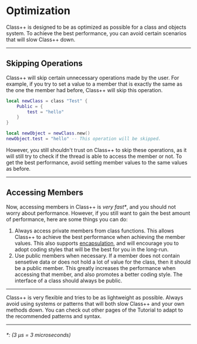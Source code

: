 # Optimization

Class++ is designed to be as optimized as possible for a class and objects system. To achieve the best performance, you can avoid certain scenarios that will slow Class++ down.

----

## Skipping Operations

Class++ will skip certain unnecessary operations made by the user. For example, if you try to set a value to a member that is exactly the same as the one the member had before, Class++ will skip this operation.

```lua
local newClass = class "Test" {
    Public = {
        test = "hello"
    }
}

local newObject = newClass.new()
newObject.test = "hello" -- This operation will be skipped.
```

However, you still shouldn't trust on Class++ to skip these operations, as it will still try to check if the thread is able to access the member or not. To get the best performance, avoid setting member values to the same values as before.

----

## Accessing Members

Now, accessing members in Class++ is *very fast\**, and you should not worry about performance. However, if you still want to gain the best amount of performance, here are some things you can do:

1. Always access private members from class functions.
This allows Class++ to achieve the best performance when achieving the member values. This also supports [encapsulation](encapsulation.md), and will encourage you to adopt coding styles that will be the best for you in the long-run.
2. Use public members when necessary.
If a member does not contain sensetive data or does not hold a lot of value for the class, then it should be a public member. This greatly increases the performance when accessing that member, and also promotes a better coding style. The interface of a class should always be public.

----

Class++ is very flexible and tries to be as lightweight as possible. Always avoid using systems or patterns that will both slow Class++ and your own methods down. You can check out other pages of the Tutorial to adapt to the recommended patterns and syntax.

----
<h6>*: (3 μs = 3 microseconds)</h6>
